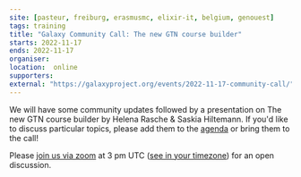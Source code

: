 ```yaml
---
site: [pasteur, freiburg, erasmusmc, elixir-it, belgium, genouest]
tags: training
title: "Galaxy Community Call: The new GTN course builder"
starts: 2022-11-17
ends: 2022-11-17
organiser: 
location:  online
supporters: 
external: "https://galaxyproject.org/events/2022-11-17-community-call/"
---
```


We will have some community updates followed by a presentation on The new GTN course builder by Helena Rasche & Saskia Hiltemann. If you'd like to discuss particular topics, please add them to the [agenda](https://docs.google.com/document/d/1PYUnO_td7f-l0fxRYDn8D6ER7W6eY-E9mUx8ErT8kJ4/edit?usp=sharing) or bring them to the call!

Please [join us via zoom](https://galaxyproject.org/events/2022-11-17-community-call/) at 3 pm UTC ([see in your timezone](https://www.timeanddate.com/worldclock/fixedtime.html?msg=Galaxy+community+call&iso=20221027T15)) for an open discussion.


